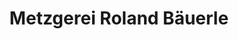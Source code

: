 ---
title: "Metzgerei Roland Bäuerle"
url: /knittlingen/metzgerei-roland-baeuerle/
shop: Metzgerei
---